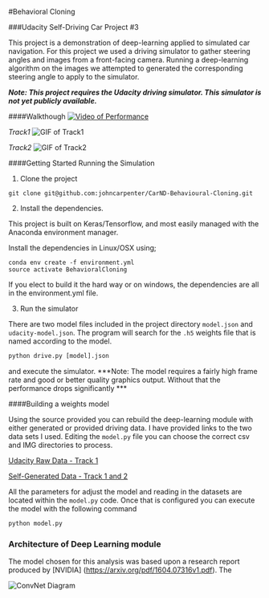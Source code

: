 #Behavioral Cloning

###Udacity Self-Driving Car Project #3

This project is a demonstration of deep-learning applied to simulated car navigation. For this project we used a driving simulator to gather steering angles and images from a front-facing camera. Running a deep-learning algorithm on the images we attempted to generated the corresponding steering angle to apply to the simulator.

***Note: This project requires the Udacity driving simulator. This simulator is not yet publicly available.***

####Walkthough
[![Video of Performance](http://img.youtube.com/vi/MlIZx79stNk/0.jpg)](http://www.youtube.com/watch?v=MlIZx79stNk)

*Track1*
![GIF of Track1][track1]

[track1]:https://media.giphy.com/media/6cB03Pjt5ldv2/giphy.gif

*Track2*
![GIF of Track2](https://media.giphy.com/media/13OeeFhKNvvUKA/giphy.gif)



####Getting Started Running the Simulation

1. Clone the project

  ```
  git clone git@github.com:johncarpenter/CarND-Behavioural-Cloning.git
  ```

2. Install the dependencies.

  This project is built on Keras/Tensorflow, and most easily managed with the Anaconda environment manager.

  Install the dependencies in Linux/OSX using;

  ```
  conda env create -f environment.yml
  source activate BehavioralCloning
  ```

  If you elect to build it the hard way or on windows, the dependencies are all in the environment.yml file.

3. Run the simulator

There are two model files included in the project directory ```model.json``` and ```udacity-model.json```. The program will search for the ```.h5``` weights file that is named according to the model.

```python
python drive.py [model].json
```

and execute the simulator. ***Note: The model requires a fairly high frame rate and good or better quality graphics output. Without that the performance drops significantly ***

####Building a weights model

Using the source provided you can rebuild the deep-learning module with either generated or provided driving data. I have provided links to the two data sets I used. Editing the ```model.py``` file you can choose the correct csv and IMG directories to process.

[Udacity Raw Data - Track 1](https://d17h27t6h515a5.cloudfront.net/topher/2016/December/584f6edd_data/data.zip)

[Self-Generated Data - Track 1 and 2](http://static.2linessoftware.com/data.zip)

All the parameters for adjust the model and reading in the datasets are located within the ```model.py``` code. Once that is configured you can execute the model with the following command


```python
python model.py
```

### Architecture of Deep Learning module

The model chosen for this analysis was based upon a research report produced by [NVIDIA] (https://arxiv.org/pdf/1604.07316v1.pdf). The

![ConvNet Diagram](https://i.imgur.com/dgmlseC.png)
